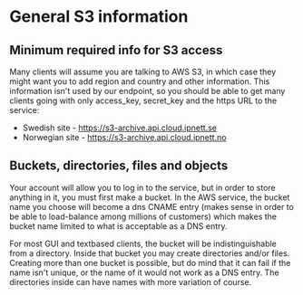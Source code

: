 # General S3 information

## Minimum required info for S3 access

Many clients will assume you are talking to AWS S3, in which case they might want you to add region and country and other information. This information isn't used by our endpoint, so you should be able to get many clients going with only access_key, secret_key and the https URL to the service:

+ Swedish site - https://s3-archive.api.cloud.ipnett.se
+ Norwegian site - https://s3-archive.api.cloud.ipnett.no

## Buckets, directories, files and objects

Your account will allow you to log in to the service, but in order to store anything in it, you must first make a bucket.
In the AWS service, the bucket name you choose will become a dns CNAME entry (makes sense in order to be able to load-balance among millions of customers) which makes the bucket name limited to what is acceptable as a DNS entry.

For most GUI and textbased clients, the bucket will be indistinguishable from a directory. Inside that bucket you may create directories and/or files. Creating more than one bucket is possible, but do mind that it can fail if the name isn't unique, or the name of it would not work as a DNS entry. The directories inside can have names with more variation of course.

